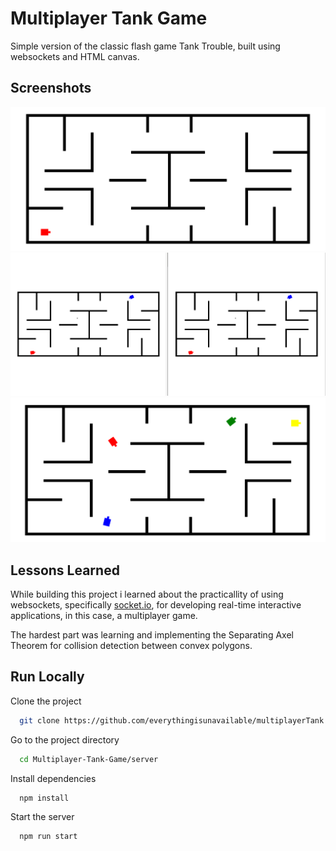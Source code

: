 
# Multiplayer Tank Game

Simple version of the classic flash game Tank Trouble, built using websockets and HTML canvas.


## Screenshots

![](https://github.com/everythingisunavailable/Multiplayer-Tank-Game/blob/main/screenshots/tank_one.png)
![](https://github.com/everythingisunavailable/Multiplayer-Tank-Game/blob/main/screenshots/tank_two.png)
![](https://github.com/everythingisunavailable/Multiplayer-Tank-Game/blob/main/screenshots/tank_three.png)

## Lessons Learned

While building this project i learned about the practicallity of using websockets, specifically [socket.io](https://socket.io/), for developing real-time interactive applications, in this case, a multiplayer game.

The hardest part was learning and implementing the Separating Axel Theorem for collision detection between convex polygons.


## Run Locally

Clone the project

```bash
  git clone https://github.com/everythingisunavailable/multiplayerTank
```

Go to the project directory

```bash
  cd Multiplayer-Tank-Game/server
```

Install dependencies

```bash
  npm install
```

Start the server

```bash
  npm run start
```


